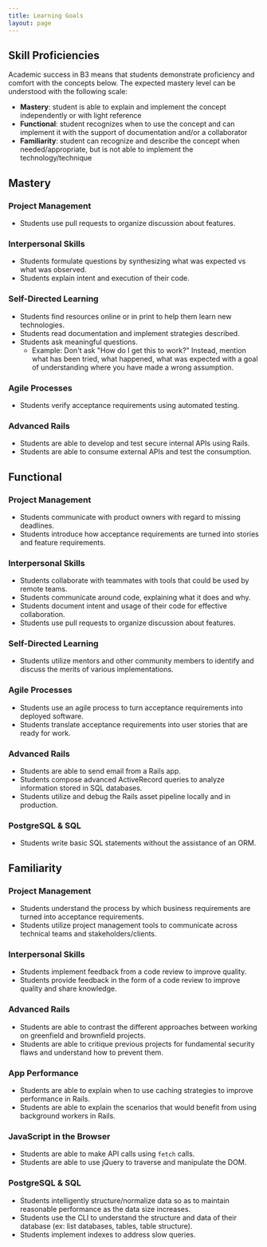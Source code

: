 ```yaml
---
title: Learning Goals
layout: page
---
```


## Skill Proficiencies

Academic success in B3 means that students demonstrate proficiency and comfort with the concepts below. The expected mastery level can be understood with the following scale:

* **Mastery**: student is able to explain and implement the concept independently or with light reference
* **Functional**: student recognizes when to use the concept and can implement it with the support of documentation and/or a collaborator
* **Familiarity**: student can recognize and describe the concept when needed/appropriate, but is not able to implement the technology/technique

## Mastery

### Project Management

* Students use pull requests to organize discussion about features.

### Interpersonal Skills

* Students formulate questions by synthesizing what was expected vs what was observed.
* Students explain intent and execution of their code.

### Self-Directed Learning

* Students find resources online or in print to help them learn new technologies.
* Students read documentation and implement strategies described.
* Students ask meaningful questions.
    * Example: Don't ask "How do I get this to work?" Instead, mention what has been tried, what happened, what was expected with a goal of understanding where you have made a wrong assumption.

### Agile Processes

* Students verify acceptance requirements using automated testing.

### Advanced Rails

* Students are able to develop and test secure internal APIs using Rails.
* Students are able to consume external APIs and test the consumption.

## Functional

### Project Management

* Students communicate with product owners with regard to missing deadlines.
* Students introduce how acceptance requirements are turned into stories and feature requirements.

### Interpersonal Skills

* Students collaborate with teammates with tools that could be used by remote teams.
* Students communicate around code, explaining what it does and why.
* Students document intent and usage of their code for effective collaboration.
* Students use pull requests to organize discussion about features.

### Self-Directed Learning

* Students utilize mentors and other community members to identify and discuss the merits of various implementations.

### Agile Processes

* Students use an agile process to turn acceptance requirements into deployed software.
* Students translate acceptance requirements into user stories that are ready for work.

### Advanced Rails

* Students are able to send email from a Rails app.
* Students compose advanced ActiveRecord queries to analyze information stored in SQL databases.
* Students utilize and debug the Rails asset pipeline locally and in production.

### PostgreSQL & SQL

* Students write basic SQL statements without the assistance of an ORM.

## Familiarity

### Project Management

* Students understand the process by which business requirements are turned into acceptance requirements.
* Students utilize project management tools to communicate across technical teams and stakeholders/clients.

### Interpersonal Skills

* Students implement feedback from a code review to improve quality.
* Students provide feedback in the form of a code review to improve quality and share knowledge.

### Advanced Rails

* Students are able to contrast the different approaches between working on greenfield and brownfield projects.
* Students are able to critique previous projects for fundamental security flaws and understand how to prevent them.

### App Performance

* Students are able to explain when to use caching strategies to improve performance in Rails.
* Students are able to explain the scenarios that would benefit from using background workers in Rails.

### JavaScript in the Browser

* Students are able to make API calls using `fetch` calls.
* Students are able to use jQuery to traverse and manipulate the DOM.

### PostgreSQL & SQL

* Students intelligently structure/normalize data so as to maintain reasonable performance as the data size increases.
* Students use the CLI to understand the structure and data of their database (ex: list databases, tables, table structure).
* Students implement indexes to address slow queries.
